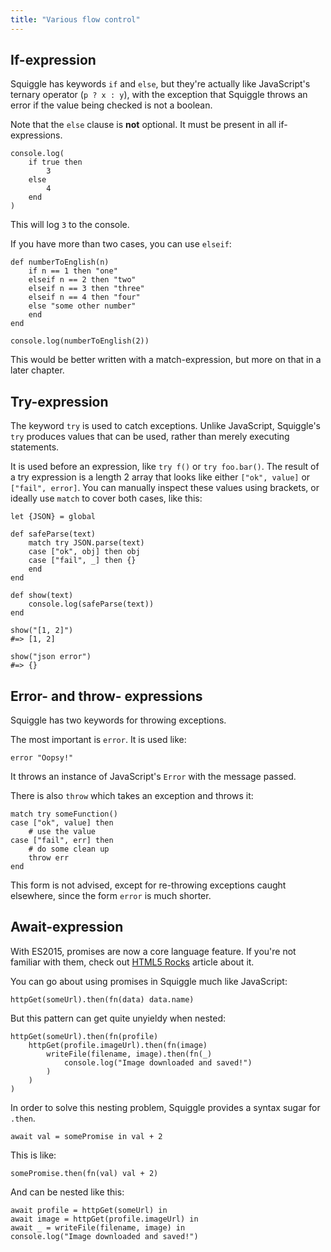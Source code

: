 ```yaml
---
title: "Various flow control"
---
```


## If-expression

Squiggle has keywords `if` and `else`, but they're actually like JavaScript's ternary operator (`p ? x : y`), with the exception that Squiggle throws an error if the value being checked is not a boolean.

Note that the `else` clause is **not** optional. It must be present in all if-expressions.

```squiggle
console.log(
    if true then
        3
    else
        4
    end
)
```

This will log `3` to the console.

If you have more than two cases, you can use `elseif`:

```squiggle
def numberToEnglish(n)
    if n == 1 then "one"
    elseif n == 2 then "two"
    elseif n == 3 then "three"
    elseif n == 4 then "four"
    else "some other number"
    end
end

console.log(numberToEnglish(2))
```

This would be better written with a match-expression, but more on that in a
later chapter.

## Try-expression

The keyword `try` is used to catch exceptions. Unlike JavaScript, Squiggle's
`try` produces values that can be used, rather than merely executing statements.

It is used before an expression, like `try f()` or `try foo.bar()`. The result
of a try expression is a length 2 array that looks like either `["ok", value]`
or `["fail", error]`. You can manually inspect these values using brackets, or ideally use `match` to cover both cases, like this:

```squiggle
let {JSON} = global

def safeParse(text)
    match try JSON.parse(text)
    case ["ok", obj] then obj
    case ["fail", _] then {}
    end
end

def show(text)
    console.log(safeParse(text))
end

show("[1, 2]")
#=> [1, 2]

show("json error")
#=> {}
```

## Error- and throw- expressions

Squiggle has two keywords for throwing exceptions.

The most important is `error`. It is used like:

```squiggle
error "Oopsy!"
```

It throws an instance of JavaScript's `Error` with the message passed.

There is also `throw` which takes an exception and throws it:

```squiggle
match try someFunction()
case ["ok", value] then
    # use the value
case ["fail", err] then
    # do some clean up
    throw err
end
```

This form is not advised, except for re-throwing exceptions caught elsewhere, since the form `error` is much shorter.

## Await-expression

With ES2015, promises are now a core language feature. If you're not familiar with them, check out [HTML5 Rocks][html5rocks] article about it.

You can go about using promises in Squiggle much like JavaScript:

```squiggle
httpGet(someUrl).then(fn(data) data.name)
```

But this pattern can get quite unyieldy when nested:

```squiggle
httpGet(someUrl).then(fn(profile)
    httpGet(profile.imageUrl).then(fn(image)
        writeFile(filename, image).then(fn(_)
            console.log("Image downloaded and saved!")
        )
    )
)
```

In order to solve this nesting problem, Squiggle provides a syntax sugar for `.then`.

```squiggle
await val = somePromise in val + 2
```

This is like:

```squiggle
somePromise.then(fn(val) val + 2)
```

And can be nested like this:

```squiggle
await profile = httpGet(someUrl) in
await image = httpGet(profile.imageUrl) in
await _ = writeFile(filename, image) in
console.log("Image downloaded and saved!")
```

[html5rocks]: http://www.html5rocks.com/en/tutorials/es6/promises/
